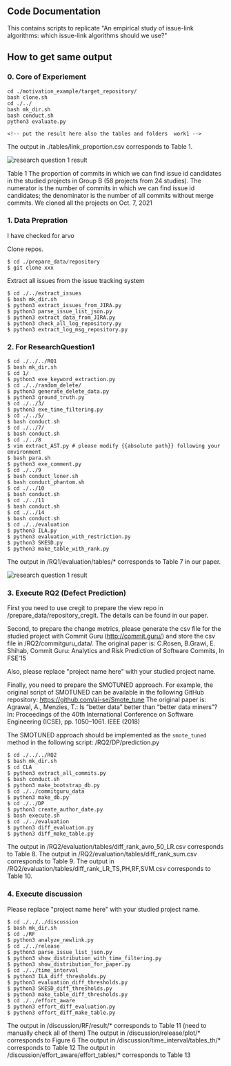 

## Code Documentation 

This contains scripts to replicate "An empirical study of issue-link algorithms: which issue-link algorithms should we use?"


## How to get same output

### 0. Core of Experiement

```
cd ./motivation_example/target_repository/
bash clone.sh
cd ./../
bash mk_dir.sh
bash conduct.sh
python3 evaluate.py
```

    <!-- put the result here also the tables and folders  work1 -->
The output in ./tables/link_proportion.csv
corresponds to Table 1. 

![research question 1 result](https://github.com/thisismrsanjay/emperical-study-replication-ise/blob/master/table1.png?raw=true)



Table 1 The proportion of commits in which we can find issue id candidates in the studied projects in Group B (58 projects from 24 studies). The numerator is the number of commits in which we can find issue id candidates; the denominator is the number of all commits without merge commits. We cloned all the projects on Oct. 7, 2021


### 1. Data Prepration

<!-- Put arvo data here work2-->
I have checked for arvo 

Clone repos.



```
$ cd ./prepare_data/repository
$ git clone xxx
```

Extract all issues from the issue tracking system

```
$ cd ./../extract_issues
$ bash mk_dir.sh
$ python3 extract_issues_from_JIRA.py
$ python3 parse_issue_list_json.py 
$ python3 extract_data_from_JIRA.py
$ python3 check_all_log_repository.py
$ python3 extract_log_msg_repository.py
```

### 2. For ResearchQuestion1


<!-- In ./RQ1/8/:
https://github.com/MKmknd/bouffier-java
```
docker build . -t m-kondo/bouffier-java:latest
```

Note that the base image "gradle:5.4.1-jdk8" is currently expired.
Please update this base image (we used this image.) -->


```
$ cd ./../../RQ1
$ bash mk_dir.sh
$ cd 1/
$ python3 exe_keyword_extraction.py
$ cd ./../random_delete/
$ python3 generate_delete_data.py
$ python3 ground_truth.py
$ cd ./../3/
$ python3 exe_time_filtering.py
$ cd ./../5/
$ bash conduct.sh
$ cd ./../7/
$ bash conduct.sh
$ cd ./../8
$ vim extract_AST.py # please modify {{absolute path}} following your environment
$ bash para.sh
$ python3 exe_comment.py
$ cd ./../9
$ bash conduct_loner.sh
$ bash conduct_phantom.sh
$ cd ./../10
$ bash conduct.sh
$ cd ./../11
$ bash conduct.sh
$ cd ./../14
$ bash conduct.sh
$ cd ./../evaluation
$ python3 ILA.py
$ python3 evaluation_with_restriction.py
$ python3 SKESD.py
$ python3 make_table_with_rank.py
```


The output in /RQ1/evaluation/tables/*
corresponds to Table 7 in our paper.
 
![research question 1 result](https://github.com/thisismrsanjay/emperical-study-replication-ise/blob/master/table7.png?raw=true)

### 3. Execute RQ2 (Defect Prediction)

First you need to use cregit to prepare the view repo in
/prepare_data/repository_cregit.
The details can be found in our paper.

Second, to prepare the change metrics, please
generate the csv file for the studied project with Commit Guru (http://commit.guru/)
and store the csv file in /RQ2/commitguru_data/.
The original paper is:
C.Rosen, B.Grawi, E. Shihab, Commit Guru: Analytics and Risk Prediction of Software Commits, In FSE'15

Also, please replace "project name here" with your studied project name.

Finally, you need to prepare the SMOTUNED approach.
For example, the original script of SMOTUNED can be available in the following GitHub repository:
https://github.com/ai-se/Smote_tune
The original paper is:
Agrawal, A., Menzies, T.: Is “better data” better than “better data miners”? In: Proceedings of the 40th International Conference on Software Engineering (ICSE), pp. 1050–1061. IEEE (2018)

The SMOTUNED approach should be implemented as the ```smote_tuned``` method in the following script:
/RQ2/DP/prediction.py



```
$ cd ./../../RQ2
$ bash mk_dir.sh
$ cd CLA
$ python3 extract_all_commits.py
$ bash conduct.sh
$ python3 make_bootstrap_db.py
$ cd ./../commitguru_data
$ python3 make_db.py
$ cd ./../DP
$ python3 create_author_date.py
$ bash execute.sh
$ cd ./../evaluation
$ python3 diff_evaluation.py
$ python3 diff_make_table.py
```

The output in /RQ2/evaluation/tables/diff_rank_avro_50_LR.csv
corresponds to Table 8.
The output in /RQ2/evaluation/tables/diff_rank_sum.csv
corresponds to Table 9.
The output in /RQ2/evaluation/tables/diff_rank_LR_TS,PH,RF,SVM.csv
corresponds to Table 10.


### 4. Execute discussion 

Please replace "project name here" with your studied project name.
 
```
$ cd ./../../discussion
$ bash mk_dir.sh
$ cd ./RF
$ python3 analyze_newlink.py
$ cd ./../release
$ python3 parse_issue_list_json.py
$ python3 show_distribution_with_time_filtering.py
$ python3 show_distribution_for_paper.py
$ cd ./../time_interval
$ python3 ILA_diff_thresholds.py
$ python3 evaluation_diff_thresholds.py
$ python3 SKESD_diff_thresholds.py
$ python3 make_table_diff_thresholds.py
$ cd ./../effort_aware
$ python3 effort_diff_evaluation.py
$ python3 effort_diff_make_table.py
```

The output in /discussion/RF/result/*
corresponds to Table 11 (need to manually check all of them)
The output in /discussion/release/plot/*
corresponds to Figure 6
The output in /discussion/time_interval/tables_th/*
corresponds to Table 12
The output in /discussion/effort_aware/effort_tables/*
corresponds to Table 13


